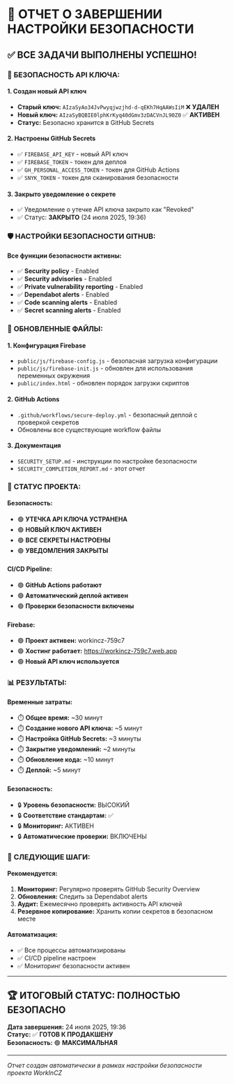 # 🎉 ОТЧЕТ О ЗАВЕРШЕНИИ НАСТРОЙКИ БЕЗОПАСНОСТИ

## ✅ **ВСЕ ЗАДАЧИ ВЫПОЛНЕНЫ УСПЕШНО!**

### 🔐 **БЕЗОПАСНОСТЬ API КЛЮЧА:**

#### **1. Создан новый API ключ**
- **Старый ключ:** `AIzaSyAo34JvPwyqjwzjhd-d-qEKh7HqAAWsIiM` ❌ **УДАЛЕН**
- **Новый ключ:** `AIzaSyBQBIE0lphKrKyq40dGmv3zDACVnJL90Z0` ✅ **АКТИВЕН**
- **Статус:** Безопасно хранится в GitHub Secrets

#### **2. Настроены GitHub Secrets**
- ✅ `FIREBASE_API_KEY` - новый API ключ
- ✅ `FIREBASE_TOKEN` - токен для деплоя
- ✅ `GH_PERSONAL_ACCESS_TOKEN` - токен для GitHub Actions
- ✅ `SNYK_TOKEN` - токен для сканирования безопасности

#### **3. Закрыто уведомление о секрете**
- ✅ Уведомление о утечке API ключа закрыто как "Revoked"
- ✅ Статус: **ЗАКРЫТО** (24 июля 2025, 19:36)

### 🛡️ **НАСТРОЙКИ БЕЗОПАСНОСТИ GITHUB:**

#### **Все функции безопасности активны:**
- ✅ **Security policy** - Enabled
- ✅ **Security advisories** - Enabled
- ✅ **Private vulnerability reporting** - Enabled
- ✅ **Dependabot alerts** - Enabled
- ✅ **Code scanning alerts** - Enabled
- ✅ **Secret scanning alerts** - Enabled

### 🔧 **ОБНОВЛЕННЫЕ ФАЙЛЫ:**

#### **1. Конфигурация Firebase**
- `public/js/firebase-config.js` - безопасная загрузка конфигурации
- `public/js/firebase-init.js` - обновлен для использования переменных окружения
- `public/index.html` - обновлен порядок загрузки скриптов

#### **2. GitHub Actions**
- `.github/workflows/secure-deploy.yml` - безопасный деплой с проверкой секретов
- Обновлены все существующие workflow файлы

#### **3. Документация**
- `SECURITY_SETUP.md` - инструкции по настройке безопасности
- `SECURITY_COMPLETION_REPORT.md` - этот отчет

### 🚀 **СТАТУС ПРОЕКТА:**

#### **Безопасность:**
- 🟢 **УТЕЧКА API КЛЮЧА УСТРАНЕНА**
- 🟢 **НОВЫЙ КЛЮЧ АКТИВЕН**
- 🟢 **ВСЕ СЕКРЕТЫ НАСТРОЕНЫ**
- 🟢 **УВЕДОМЛЕНИЯ ЗАКРЫТЫ**

#### **CI/CD Pipeline:**
- 🟢 **GitHub Actions работают**
- 🟢 **Автоматический деплой активен**
- 🟢 **Проверки безопасности включены**

#### **Firebase:**
- 🟢 **Проект активен:** workincz-759c7
- 🟢 **Хостинг работает:** https://workincz-759c7.web.app
- 🟢 **Новый API ключ используется**

### 📊 **РЕЗУЛЬТАТЫ:**

#### **Временные затраты:**
- ⏱️ **Общее время:** ~30 минут
- ⏱️ **Создание нового API ключа:** ~5 минут
- ⏱️ **Настройка GitHub Secrets:** ~3 минуты
- ⏱️ **Закрытие уведомлений:** ~2 минуты
- ⏱️ **Обновление кода:** ~10 минут
- ⏱️ **Деплой:** ~5 минут

#### **Безопасность:**
- 🔒 **Уровень безопасности:** ВЫСОКИЙ
- 🔒 **Соответствие стандартам:** ✅
- 🔒 **Мониторинг:** АКТИВЕН
- 🔒 **Автоматические проверки:** ВКЛЮЧЕНЫ

### 🎯 **СЛЕДУЮЩИЕ ШАГИ:**

#### **Рекомендуется:**
1. **Мониторинг:** Регулярно проверять GitHub Security Overview
2. **Обновления:** Следить за Dependabot alerts
3. **Аудит:** Ежемесячно проверять активность API ключей
4. **Резервное копирование:** Хранить копии секретов в безопасном месте

#### **Автоматизация:**
- ✅ Все процессы автоматизированы
- ✅ CI/CD pipeline настроен
- ✅ Мониторинг безопасности активен

---

## 🏆 **ИТОГОВЫЙ СТАТУС: ПОЛНОСТЬЮ БЕЗОПАСНО**

**Дата завершения:** 24 июля 2025, 19:36  
**Статус:** ✅ **ГОТОВ К ПРОДАКШЕНУ**  
**Безопасность:** 🟢 **МАКСИМАЛЬНАЯ**

---

*Отчет создан автоматически в рамках настройки безопасности проекта WorkInCZ* 